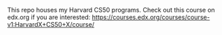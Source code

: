 
This repo houses my Harvard CS50 programs. Check out this course on edx.org if you are interested: https://courses.edx.org/courses/course-v1:HarvardX+CS50+X/course/ <br>
